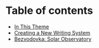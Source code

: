 # Table of contents

* [In This Theme](README.md)
* [Creating a New Writing System](creating-a-new-writing-system-from-scratch.md)
* [Bezvodovka: Solar Observatory](bezvodovka-solar-observatory.md)

